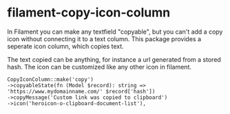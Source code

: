 # filament-copy-icon-column

In Filament you can make any textfield "copyable", but you can't add a copy icon without connecting it to a text column. This package provides a seperate icon column, which copies text. 

The text copied can be anything, for instance a url generated from a stored hash. The icon can be customized like any other icon in filament. 

```
CopyIconColumn::make('copy')
->copyableState(fn (Model $record): string => 'https://www.mydomainname.com/' $record['hash'])
->copyMessage('Custom link was copied to clipboard')
->icon('heroicon-o-clipboard-document-list'),
```
